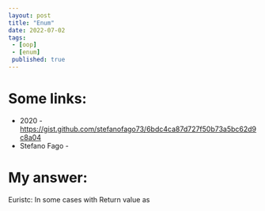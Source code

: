 ```yaml
---
layout: post
title: "Enum"
date: 2022-07-02
tags:
 - [oop]
 - [enum]
 published: true
---
```


# Some links:

- 2020 - https://gist.github.com/stefanofago73/6bdc4ca87d727f50b73a5bc62d9c8a04
- Stefano Fago - 


# My answer:

Euristc: 
In some cases with Return value as 